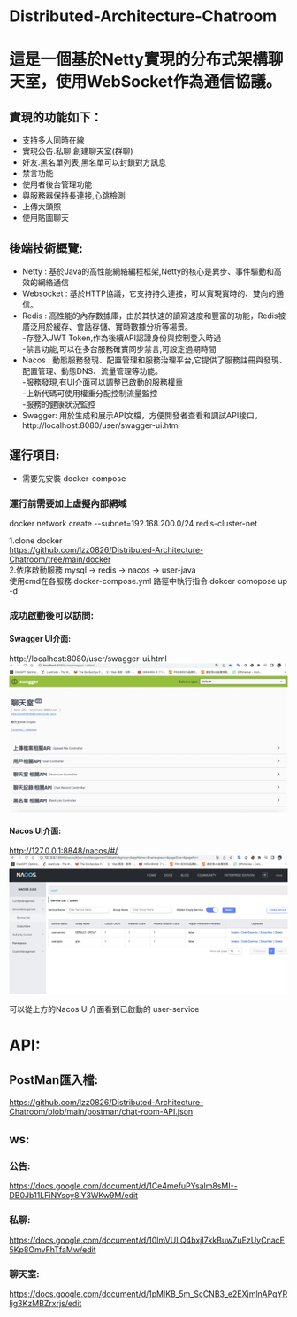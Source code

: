 # Distributed-Architecture-Chatroom

# 這是一個基於Netty實現的分布式架構聊天室，使用WebSocket作為通信協議。

## 實現的功能如下：
- 支持多人同時在線<br />
- 實現公告.私聊.創建聊天室(群聊)<br />
- 好友.黑名單列表,黑名單可以封鎖對方訊息<br />
- 禁言功能<br />
- 使用者後台管理功能<br />
- 與服務器保持長連接,心跳檢測<br />
- 上傳大頭照<br />
- 使用貼圖聊天<br />


## 後端技術概覽:

-  Netty : 基於Java的高性能網絡編程框架,Netty的核心是異步、事件驅動和高效的網絡通信<br />
-  Websocket : 基於HTTP協議，它支持持久連接，可以實現實時的、雙向的通信。<br />
-  Redis : 高性能的內存數據庫，由於其快速的讀寫速度和豐富的功能，Redis被廣泛用於緩存、會話存儲、實時數據分析等場景。<br />
-存登入JWT Token,作為後續API認證身份與控制登入時過<br />
-禁言功能,可以在多台服務確實同步禁言,可設定過期時間<br />
-  Nacos : 動態服務發現、配置管理和服務治理平台,它提供了服務註冊與發現、配置管理、動態DNS、流量管理等功能。<br />
-服務發現,有UI介面可以調整已啟動的服務權重<br />
-上新代碼可使用權重分配控制流量監控<br />
-服務的健康狀況監控<br />
-  Swagger: 用於生成和展示API文檔，方便開發者查看和調試API接口。<br />
http://localhost:8080/user/swagger-ui.html

## 運行項目:
* 需要先安裝 docker-compose<br />

### 運行前需要加上虛擬內部網域
docker network create --subnet=192.168.200.0/24 redis-cluster-net<br />

1.clone docker<br />
  https://github.com/lzz0826/Distributed-Architecture-Chatroom/tree/main/docker <br />
2.依序啟動服務 mysql -> redis -> nacos -> user-java <br />
使用cmd在各服務 docker-compose.yml 路徑中執行指令 dokcer comopose up -d <br />

### 成功啟動後可以訪問:

#### Swagger UI介面:
http://localhost:8080/user/swagger-ui.html <br />
![image](https://github.com/lzz0826/Distributed-Architecture-Chatroom/blob/main/images/002.png)

#### Nacos UI介面:
http://127.0.0.1:8848/nacos/#/ <br />
![image](https://github.com/lzz0826/Distributed-Architecture-Chatroom/blob/main/images/001.png)

可以從上方的Nacos UI介面看到已啟動的 user-service

# API:
## PostMan匯入檔: <br />
https://github.com/lzz0826/Distributed-Architecture-Chatroom/blob/main/postman/chat-room-API.json <br />

## ws: <br />
### 公告: <br />
https://docs.google.com/document/d/1Ce4mefuPYsalm8sMI--DB0Jb11LFiNYsoy8lY3WKw9M/edit <br />
### 私聊: <br />
https://docs.google.com/document/d/10lmVULQ4bxjI7kkBuwZuEzUyCnacE5Kp8OmvFhTfaMw/edit <br />
### 聊天室: <br />
https://docs.google.com/document/d/1pMlKB_5m_ScCNB3_e2EXjmlnAPqYRlig3KzMBZrxrjs/edit <br />



 









